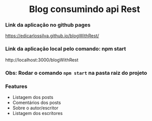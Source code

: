 <h1 align="center">Blog consumindo api Rest</h1>

### Link da aplicação no github pages
https://edicarlossilva.github.io/blogWithRest/

### Link da aplicação local pelo comando: npm start
http://localhost:3000/blogWithRest

### Obs: Rodar o comando ```npm start``` na pasta raiz do projeto

### Features
* Listagem dos posts
* Comentários dos posts
* Sobre o autor/escritor
* Listagem dos escritores



